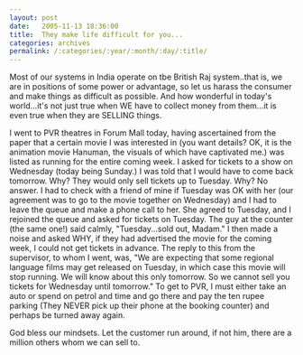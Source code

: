 ```yaml
---
layout: post
date:	2005-11-13 18:36:00
title:  They make life difficult for you...
categories: archives
permalink: /:categories/:year/:month/:day/:title/
---
```

Most of our systems in India operate on tbe British Raj system..that is, we  are in positions of some power or advantage, so let us harass the consumer and make things as difficult as possible. 
And how wonderful in today's world...it's not just true when WE have to collect money from them...it is even true when they are SELLING things. 

I went to PVR theatres in Forum Mall today, having ascertained from the paper that a certain movie I was interested in (you want details? OK, it is the animation movie Hanuman, the visuals of which have captivated me.) was listed as running for the entire coming week. I asked for tickets to a show on Wednesday (today being Sunday.) I was told that I would have to come back tomorrow. Why? They would only sell tickets up to Tuesday. Why? No answer. I had to check with a friend of mine if Tuesday was OK with her (our agreement was to go to the movie together on Wednesday) and I had to leave the queue and make a phone call to her. She agreed to Tuesday, and I rejoined the queue and asked for tickets on Tuesday. The guy at the counter (the same one!) said calmly, "Tuesday...sold out, Madam." I then made a noise and asked WHY, if they had advertised the movie for the coming week, I could not get tickets in advance. The reply to this from the supervisor, to whom I went, was, "We are expecting that some regional language films may get released on Tuesday, in which case this movie will stop running. We will know about this only tomorrow. So we cannot sell you tickets for Wednesday until tomorrow." 
To get to PVR, I must either take an auto or spend on petrol and time and go there and pay the ten rupee parking (They NEVER pick up their phone at the booking counter) and perhaps be turned away again.

God bless our mindsets. Let the customer run around, if not him, there are a million others whom we can sell to.
